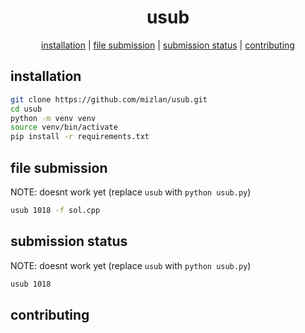 <div align="center">

# usub

[installation](##-installation) | [file submission](##-file-submission) | [submission status](##-submission-status) | [contributing](##-contributing)

</div>

## installation

``` sh
git clone https://github.com/mizlan/usub.git
cd usub
python -m venv venv
source venv/bin/activate
pip install -r requirements.txt
```

## file submission

NOTE: doesnt work yet (replace `usub` with `python usub.py`)

``` sh
usub 1018 -f sol.cpp
```

## submission status

NOTE: doesnt work yet (replace `usub` with `python usub.py`)

``` sh
usub 1018
```

## contributing
